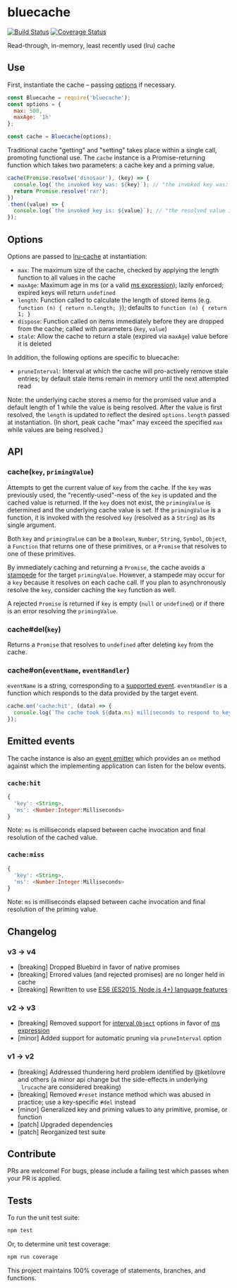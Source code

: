bluecache
=========

[![Build Status](https://travis-ci.org/kurttheviking/bluecache.svg?branch=master)](https://travis-ci.org/kurttheviking/bluecache) [![Coverage Status](https://coveralls.io/repos/github/kurttheviking/bluecache/badge.svg?branch=master)](https://coveralls.io/github/kurttheviking/bluecache?branch=master)

Read-through, in-memory, least recently used (lru) cache


## Use

First, instantiate the cache &ndash; passing [options](https://github.com/kurttheviking/bluecache#options) if necessary.

```js
const Bluecache = require('bluecache');
const options = {
  max: 500,
  maxAge: '1h'
};

const cache = Bluecache(options);
```

Traditional cache "getting" and "setting" takes place within a single call, promoting functional use. The `cache` instance is a Promise-returning function which takes two parameters: a cache key and a priming value.

```js
cache(Promise.resolve('dinosaur'), (key) => {
  console.log(`the invoked key was: ${key}`); // "the invoked key was: dinosaur"
  return Promise.resolve('rar');
})
.then((value) => {
  console.log(`the invoked key is: ${value}`); // "the resolved value is: rar"
});
```


## Options

Options are passed to [lru-cache](https://github.com/isaacs/node-lru-cache#options) at instantiation:

- `max`: The maximum size of the cache, checked by applying the length function to all values in the cache
- `maxAge`: Maximum age in ms (or a valid [ms expression](https://www.npmjs.com/package/ms)); lazily enforced; expired keys will return `undefined`
- `length`: Function called to calculate the length of stored items (e.g. `function (n) { return n.length; }`); defaults to `function (n) { return 1; }`
- `dispose`: Function called on items immediately before they are dropped from the cache; called with parameters (`key`, `value`)
- `stale`: Allow the cache to return a stale (expired via `maxAge`) value before it is deleted

In addition, the following options are specific to bluecache:

- `pruneInterval`: Interval at which the cache will pro-actively remove stale entries; by default stale items remain in memory until the next attempted read

Note: the underlying cache stores a memo for the promised value and a default length of 1 while the value is being resolved. After the value is first resolved, the `length` is updated to reflect the desired `options.length` passed at instantiation. (In short, peak cache "max" may exceed the specified `max` while values are being resolved.)


## API

### cache(`key`, `primingValue`)

Attempts to get the current value of `key` from the cache. If the `key` was previously used, the "recently-used"-ness of the `key` is updated and the cached value is returned. If the `key` does not exist, the `primingValue` is determined and the underlying cache value is set. If the `primingValue` is a function, it is invoked with the resolved `key` (resolved as a `String`) as its single argument.

Both `key` and `primingValue` can be a `Boolean`, `Number`, `String`, `Symbol`, `Object`, a `Function` that returns one of these primitives, or a `Promise` that resolves to one of these primitives.

By immediately caching and returning a `Promise`, the cache avoids a [stampede](https://en.wikipedia.org/wiki/Cache_stampede) for the target `primingValue`. However, a stampede may occur for a `key` because it resolves on each cache call. If you plan to asynchronously resolve the `key`, consider caching the `key` function as well.

A rejected `Promise` is returned if `key` is empty (`null` or `undefined`) or if there is an error resolving the `primingValue`.

### cache#del(`key`)

Returns a `Promise` that resolves to `undefined` after deleting `key` from the cache.

### cache#on(`eventName`, `eventHandler`)

`eventName` is a string, corresponding to a [supported event](https://github.com/kurttheviking/bluecache#emitted-events). `eventHandler` is a function which responds to the data provided by the target event.

```js
cache.on('cache:hit', (data) => {
  console.log(`The cache took ${data.ms} milliseconds to respond to key: ${key}.`);
});
```


## Emitted events

The cache instance is also an [event emitter](http://nodejs.org/api/events.html#events_class_events_eventemitter) which provides an `on` method against which the implementing application can listen for the below events.

### `cache:hit`

```js
{
  'key': <String>,
  'ms': <Number:Integer:Milliseconds>
}
```

Note: `ms` is milliseconds elapsed between cache invocation and final resolution of the cached value.

### `cache:miss`

```js
{
  'key': <String>,
  'ms': <Number:Integer:Milliseconds>
}
```

Note: `ms` is milliseconds elapsed between cache invocation and final resolution of the priming value.


## Changelog

### v3 &rarr; v4

- [breaking] Dropped Bluebird in favor of native promises
- [breaking] Errored values (and rejected promises) are no longer held in cache
- [breaking] Rewritten to use [ES6 (ES2015, Node.js 4+) language features](https://developers.google.com/web/shows/ttt/series-2/es2015)

### v2 &rarr; v3

- [breaking] Removed support for [interval `Object`](https://www.npmjs.com/package/interval) options in favor of [ms expression](https://www.npmjs.com/package/ms)
- [minor] Added support for automatic pruning via `pruneInterval` option

### v1 &rarr; v2

- [breaking] Addressed thundering herd problem identified by @ketilovre and others (a minor api change but the side-effects in underlying `_lrucache` are considered breaking)
- [breaking] Removed `#reset` instance method which was abused in practice; use a key-specific `#del` instead
- [minor] Generalized key and priming values to any primitive, promise, or function
- [patch] Upgraded dependencies
- [patch] Reorganized test suite


## Contribute

PRs are welcome! For bugs, please include a failing test which passes when your PR is applied.


## Tests

To run the unit test suite:

```sh
npm test
```

Or, to determine unit test coverage:

```sh
npm run coverage
```

This project maintains 100% coverage of statements, branches, and functions.
